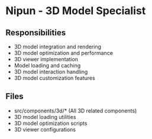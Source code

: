 # Nipun - 3D Model Specialist

## Responsibilities

- 3D model integration and rendering
- 3D model optimization and performance
- 3D viewer implementation
- Model loading and caching
- 3D model interaction handling
- 3D model customization features

## Files

- src/components/3d/\* (All 3D related components)
- 3D model loading utilities
- 3D model optimization scripts
- 3D viewer configurations
